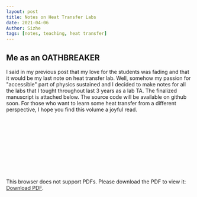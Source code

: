 ```yaml
---
layout: post
title: Notes on Heat Transfer Labs
date: 2021-04-06
Author: Sizhe
tags: [notes, teaching, heat transfer]
---
```

## Me as an OATHBREAKER
I said in my previous post that my love for the students was fading and that it would be my last note on heat transfer lab. Well, somehow my passion for "accessible" part of physics sustained and I decided to make notes for all the labs that I tought throughout last 3 years as a lab TA. The finalized manuscript is attached below. The source code will be available on github soon. For those who want to learn some heat transfer from a different perspective, I hope you find this volume a joyful read.

<object data="{{ site.url }}/images/ME320Lab Notes.pdf" type="application/pdf" width="700px" height="900px">
    <embed src="{{ site.url }}/images/ME320Lab Notes.pdf">
        <p>This browser does not support PDFs. Please download the PDF to view it: <a href="{{ site.url }}/images/ME320Lab Notes.pdf">Download PDF</a>.</p>
    </embed>
</object>